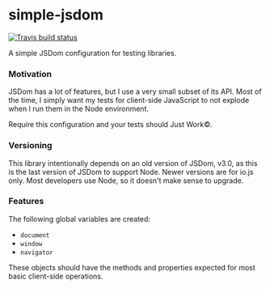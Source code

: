 # simple-jsdom
[![Travis build status](http://img.shields.io/travis/jmeas/simple-jsdom.svg?style=flat)](https://travis-ci.org/jmeas/simple-jsdom)

A simple JSDom configuration for testing libraries.

### Motivation

JSDom has a lot of features, but I use a very small subset of its API. Most of the time,
I simply want my tests for client-side JavaScript to not explode when I run them in the
Node environment.

Require this configuration and your tests should Just Work©.

### Versioning

This library intentionally depends on an old version of JSDom, v3.0, as this is the last version
of JSDom to support Node. Newer versions are for io.js only. Most developers use Node,
so it doesn't make sense to upgrade.

### Features

The following global variables are created:

- `document`
- `window`
- `navigator`

These objects should have the methods and properties expected for most basic client-side
operations.
